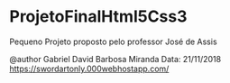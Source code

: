 # ProjetoFinalHtml5Css3
Pequeno Projeto proposto pelo professor José de Assis

@author Gabriel David Barbosa Miranda
Data: 21/11/2018
https://swordartonly.000webhostapp.com/
